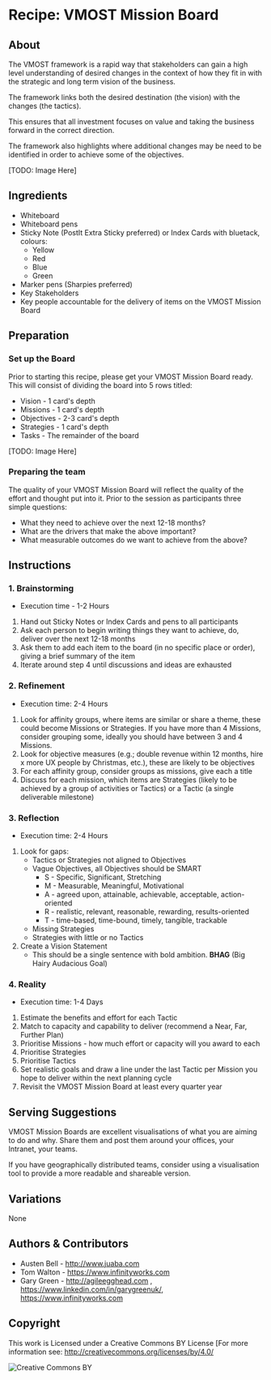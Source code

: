 # Recipe: VMOST Mission Board

## About

The VMOST framework is a rapid way that stakeholders can gain a high level understanding of desired changes in the context of how they fit in with the strategic and long term vision of the business.

The framework links both the desired  destination (the vision) with the changes (the tactics). 

This ensures that all investment focuses on value and taking the business forward in the correct direction. 

The framework also highlights where additional changes may be need to be identified in order to achieve some of the objectives.

[TODO: Image Here]

## Ingredients

- Whiteboard
- Whiteboard pens
- Sticky Note (PostIt Extra Sticky preferred) or Index Cards with bluetack, colours:
  - Yellow
  - Red
  - Blue
  - Green
- Marker pens (Sharpies preferred)
- Key Stakeholders
- Key people accountable for the delivery of items on the VMOST Mission Board

## Preparation

### Set up the Board

Prior to starting this recipe, please get your VMOST Mission Board ready.  This will consist of dividing the board into 5 rows titled:

- Vision - 1 card's depth
- Missions - 1 card's depth
- Objectives - 2-3 card's depth
- Strategies - 1 card's depth
- Tasks - The remainder of the board

[TODO: Image Here]

### Preparing the team

The quality of your VMOST Mission Board will reflect the quality of the effort and thought put into it.  Prior to the session as participants three simple questions:   

- What they need to achieve over the next 12-18 months?
- What are the drivers that make the above important?
- What measurable outcomes do we want to achieve from the above?

## Instructions

### 1. Brainstorming

- Execution time - 1-2 Hours
1. Hand out Sticky Notes or Index Cards and pens to all participants
1. Ask each person to begin writing things they want to achieve, do, deliver over the next 12-18 months
1. Ask them to add each item to the board (in no specific place or order), giving a brief summary of the item
1. Iterate around step 4 until discussions and ideas are exhausted

### 2. Refinement

- Execution time: 2-4 Hours
1. Look for affinity groups, where items are similar or share a theme, these could become Missions or Strategies.  If you have more than 4 Missions, consider grouping some, ideally you should have between 3 and 4 Missions.
1. Look for objective measures (e.g.; double revenue within 12 months, hire x more UX people by Christmas, etc.), these are likely to be objectives
1. For each affinity group, consider groups as missions, give each a title
1. Discuss for each mission, which items are Strategies (likely to be achieved by a group of activities or Tactics) or a Tactic (a single deliverable milestone)


### 3. Reflection

- Execution time: 2-4 Hours
1. Look for gaps:
    - Tactics or Strategies not aligned to Objectives
    - Vague Objectives, all Objectives should be SMART
        - S - Specific, Significant, Stretching
        - M - Measurable, Meaningful, Motivational
        - A - agreed upon, attainable, achievable, acceptable, action-oriented
        - R - realistic, relevant, reasonable, rewarding, results-oriented
        - T - time-based, time-bound, timely, tangible, trackable
    - Missing Strategies
    - Strategies with little or no Tactics
1. Create a Vision Statement
    - This should be a single sentence with bold ambition.  **BHAG** (Big Hairy Audacious Goal)

### 4. Reality

- Execution time: 1-4 Days
1. Estimate the benefits and effort for each Tactic
1. Match to capacity and capability to deliver (recommend a Near, Far, Further Plan)
1. Prioritise Missions - how much effort or capacity will you award to each
1. Prioritise Strategies
1. Prioritise Tactics
1. Set realistic goals and draw a line under the last Tactic per Mission you hope to deliver within the next planning cycle
1. Revisit the VMOST Mission Board at least every quarter year

## Serving Suggestions

VMOST Mission Boards are excellent visualisations of what you are aiming to do and why.  Share them and post them around your offices, your Intranet, your teams.

If you have geographically distributed teams, consider using a visualisation tool to provide a more readable and shareable version.

## Variations

None

## Authors & Contributors

- Austen Bell - http://www.juaba.com
- Tom Walton - https://www.infinityworks.com
- Gary Green - http://agileegghead.com , https://www.linkedin.com/in/garygreenuk/, https://www.infinityworks.com

## Copyright

This work is Licensed under a Creative Commons BY License [For more information see: http://creativecommons.org/licenses/by/4.0/

![Creative Commons BY](https://i.creativecommons.org/l/by/4.0/88x31.png)